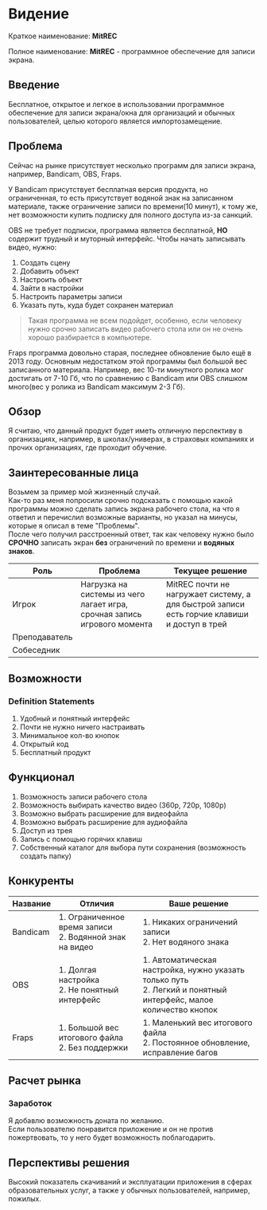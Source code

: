 # Видение
Краткое наименование: **MitREC**

Полное наименование: **MitREC** - программное обеспечение для записи экрана.

## Введение
Бесплатное, открытое и легкое в использовании программное обеспечение для записи экрана/окна для организаций и обычных пользователей, целью которого является импортозамещение.

## Проблема
Сейчас на рынке присутствует несколько программ для записи экрана, например, Bandicam, OBS, Fraps.

У Bandicam присутствует бесплатная версия продукта, но ограниченная, то есть присутствует водяной знак на записанном материале, также ограничение записи по времени(10 минут), к тому же, нет возможности купить подписку для полного доступа из-за санкций.

OBS не требует подписки, программа является бесплатной, **НО** содержит трудный и муторный интерфейс. Чтобы начать записывать видео, нужно:
1. Создать сцену
2. Добавить объект
3. Настроить объект
4. Зайти в настройки
5. Настроить параметры записи
6. Указать путь, куда будет сохранен материал
>Такая программа не всем подойдет, особенно, если человеку нужно срочно записать видео рабочего стола или он не очень хорошо разбирается в компьютере.

Fraps программа довольно старая, последнее обновление было ещё в 2013 году. Основным недостатком этой программы был большой вес записанного материала. Например, вес 10-ти минутного ролика мог достигать от 7-10 Гб, что по сравнению с Bandicam или OBS слишком много(вес у ролика из Bandicam максимум 2-3 Гб).

## Обзор
Я считаю, что данный продукт будет иметь отличную перспективу в организациях, например, в школах/универах, в страховых компаниях и прочих организациях, где проходит обучение.

## Заинтересованные лица
Возьмем за пример мой жизненный случай.<br> Как-то раз меня попросили срочно подсказать с помощью какой программы можно сделать запись экрана рабочего стола, на что я ответил и перечислил возможные варианты, но указал на минусы, которые я описал в теме "Проблемы".<br> После чего получил расстроенный ответ, так как человеку нужно было **СРОЧНО** записать экран **без** ограничений по времени и <b>водяных знаков</b>.

| Роль               | Проблема           | Текущее решение  |
| -------------------|--------------------|-------------------|
| Игрок              | Нагрузка на системы из чего лагает игра, срочная запись игрового момента| MitREC почти не нагружает систему, а для быстрой записи есть горчие клавиши и доступ в трей |
| Преподаватель      |   |   |
| Собеседник         |   |   |


## Возможности
### Definition Statements
1. Удобный и понятный интерфейс
2. Почти не нужно ничего настраивать
3. Минимальное кол-во кнопок
4. Открытый код
5. Бесплатный продукт

## Функционал
1. Возможность записи рабочего стола
2. Возможность выбирать качество видео (360p, 720p, 1080p)
3. Возможно выбрать расширение для видеофайла
4. Возможно выбрать расширение для аудиофайла
5. Доступ из трея
6. Запись с помощью горячих клавиш
7. Собственный каталог для выбора пути сохранения (возможность создать папку)

## Конкуренты
| Название  | Отличия                          | Ваше решение                               |
| --------- | -------------------------------- | ------------------------------------------ |
| Bandicam  | 1. Ограниченное время записи<br>2. Водянной знак на видео | 1. Никаких ограничений записи<br>2. Нет водяного знака |
| OBS       | 1. Долгая настройка<br>2. Не понятный интерфейс       | 1. Автоматическая настройка, нужно указать только путь<br>2. Легкий и понятный интерфейс, малое количество кнопок |
| Fraps     | 1. Большой вес итогового файла<br>2. Без поддержки   | 1. Маленький вес итогового файла<br>2. Постоянное обновление, исправление багов |

## Расчет рынка
### Заработок
Я добавлю возможность доната по желанию.<br> Если пользователю понравится приложение и он не против пожертвовать, то у него будет возможность поблагодарить.

## Перспективы решения
Высокий показатель скачиваний и эксплуатации приложения в сферах образовательных услуг, а также у обычных пользователей, например, пожилых.

